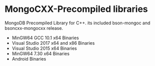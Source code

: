 # MongoCXX-Precompiled libraries
MongoDB Precompiled Library for C++. its included bson-mongoc and bsoncxx-mongocxx release.

<ul>
  <li> MinGW64 GCC 10.1 x64 Binaries</li>
  <li> Visual Studio 2017 x64 and x86 Binaries</li>
  <li> Visual Studio 2015 x64 Binaries</li>
  <li> MinGW64 7.30 x64 Binaries</li>
  <li> Android Binaries </li>
</ul>
